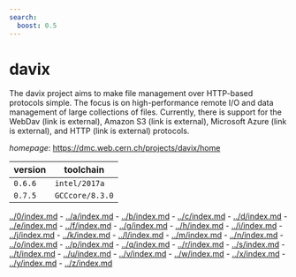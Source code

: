 ```yaml
---
search:
  boost: 0.5
---
```

# davix

The davix project aims to make file management over HTTP-based protocols simple.  The focus is on high-performance remote I/O and data management of large collections of files.  Currently, there is support for the WebDav (link is external), Amazon S3 (link is external),  Microsoft Azure (link is external), and HTTP (link is external) protocols.

*homepage*: <https://dmc.web.cern.ch/projects/davix/home>

version | toolchain
--------|----------
``0.6.6`` | ``intel/2017a``
``0.7.5`` | ``GCCcore/8.3.0``

[../0/index.md](0) - [../a/index.md](a) - [../b/index.md](b) - [../c/index.md](c) - [../d/index.md](d) - [../e/index.md](e) - [../f/index.md](f) - [../g/index.md](g) - [../h/index.md](h) - [../i/index.md](i) - [../j/index.md](j) - [../k/index.md](k) - [../l/index.md](l) - [../m/index.md](m) - [../n/index.md](n) - [../o/index.md](o) - [../p/index.md](p) - [../q/index.md](q) - [../r/index.md](r) - [../s/index.md](s) - [../t/index.md](t) - [../u/index.md](u) - [../v/index.md](v) - [../w/index.md](w) - [../x/index.md](x) - [../y/index.md](y) - [../z/index.md](z)

